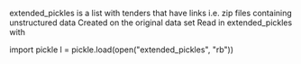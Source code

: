 extended_pickles is a list with tenders that have links i.e. zip files containing unstructured data
Created on the original data set
Read in extended_pickles with 

import pickle
l = pickle.load(open("extended_pickles", "rb"))
